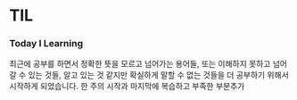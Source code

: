 # TIL

### Today I Learning

최근에 공부를 하면서 정확한 뜻을 모르고 넘어가는 용어들, 또는 이해하지 못하고 넘어갈 수 있는 것들,
알고 있는 것 같지만 확실하게 말할 수 없는 것들을 더 공부하기 위해서 시작하게 되었습니다.
한 주의 시작과 마지막에 복습하고 부족한 부분추가

